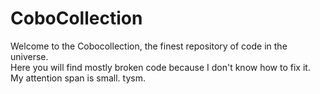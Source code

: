 # CoboCollection
Welcome to the Cobocollection, 
the finest repository of code in the universe.  
Here you will find mostly broken code because I don't know how to fix it.  
My attention span is small.  tysm.
